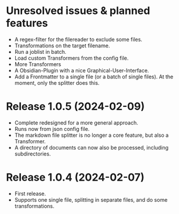 # Unresolved issues & planned features

* A regex-filter for the filereader to exclude some files.
* Transformations on the target filename.
* Run a joblist in batch.
* Load custom Transformers from the config file.
* More Transformers
* A Obsidian-Plugin with a nice Graphical-User-Interface. 
* Add a Frontmatter to a single file (or a batch of single files). At the moment, only the splitter does this.

# Release 1.0.5 (2024-02-09)

 * Complete redesigned for a more general approach.
 * Runs now from json config file.
 * The markdown file splitter is no longer a core feature, but also a Transformer.
 * A directory of documents can now also be processed, including subdirectories.

# Release 1.0.4 (2024-02-07)

* First release.
* Supports one single file, splitting in separate files, and do some transformations.